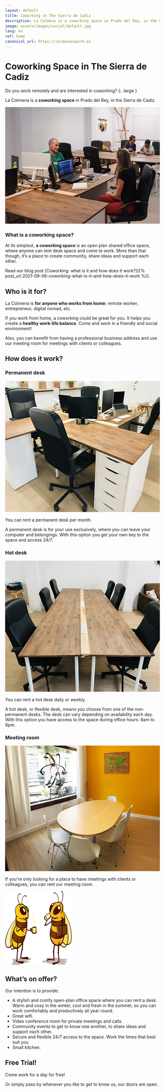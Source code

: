 ```yaml
---
layout: default
title: Coworking in The Sierra de Cadiz
description: La Colmena is a coworking space in Prado del Rey, in the Sierra de Cadiz.
image: assets/images/social/default.jpg
lang: en
ref: home
canonical_url: https://colmenacowork.es
---
```


<h1 class="main-heading">Coworking Space <span class="prado"><span class="en">in</span> The Sierra de Cadiz</span></h1>

Do you work remotely and are interested in coworking?
{: .large }

La Colmena is a **coworking space** in Prado del Rey, in the Sierra de Cadiz.

<img
  src="/assets/images/espacio-principal-b.jpg"
  srcset="/assets/images/espacio-principal-b@2x.jpg 2x"
  alt="The main coworking area"
  height="379"
  width="568"
  loading="lazy"
/>

### What is a coworking space?

At its simplest, **a coworking space** is an open plan shared office space, where anyone can rent desk space and come to work. More than that though, it’s a place to create community, share ideas and support each other.

Read our blog post [Coworking: what is it and how does it work?]({% post_url 2021-09-06-coworking-what-is-it-and-how-does-it-work %}).

## Who is it for?

La Colmena is **for anyone who works from home:** remote worker, entrepreneur, digital nomad, etc.

If you work from home, a coworking could be great for you. It helps you create a **healthy work-life balance**. Come and work in a friendly and social environment!

Also, you can benefit from having a professional business address and use our meeting room for meetings with clients or colleagues.

## How does it work?

### Permanent desk

<img
  src="/assets/images/escritorio-fijo.jpg"
  srcset="/assets/images/escritorio-fijo@2x.jpg 2x"
  alt="Permanent desk"
  height="426"
  width="568"
  loading="lazy"
/>

You can rent a permanent desk per month.

A permanent desk is for your use exclusively, where you can leave your computer and belongings. With this option you get your own key to the space and access 24/7.

### Hot desk

<img
  src="/assets/images/hot-desks.jpg"
  srcset="/assets/images/hot-desks@2x.jpg 2x"
  alt="Hot desks"
  height="426"
  width="568"
  loading="lazy"
/>

You can rent a hot desk daily or weekly.

A hot desk, or flexible desk, means you choose from one of the non-permanent desks. The desk can vary depending on availability each day. With this option you have access to the space during office hours: 8am to 8pm.

### Meeting room

<img
  src="/assets/images/sala-de-reuniones.jpg"
  srcset="/assets/images/sala-de-reuniones@2x.jpg 2x"
  alt="Meeting room"
  height="408"
  width="568"
  loading="lazy"
/>

If you're only looking for a place to have meetings with clients or colleagues, you can rent our meeting room.

<img
  class="bees-talking"
  src="/assets/images/bees-talking.png"
  srcset="/assets/images/bees-talking@2x.png 2x"
  alt="An illustration of two bees chatting with a coffee"
  height="240"
  width="217"
  loading="lazy"
/>

## What’s on offer?

Our intention is to provide:

- A stylish and comfy open-plan office space where you can rent a desk. Warm and cosy in the winter, cool and fresh in the summer, so you can work comfortably and productively all year round.
- Great wifi.
- Video conference room for private meetings and calls.
- Community events to get to know one another, to share ideas and support each other.
- Secure and flexible 24/7 access to the space. Work the times that best suit you.
- Small kitchen.

<div class="call-to-action-box">
  <h2>Free Trial!</h2>
  <p class="large">Come work for a day for free!</p>
  <p class="large">Or simply pass by whenever you like to get to know us, our doors are open.</p>
</div>
